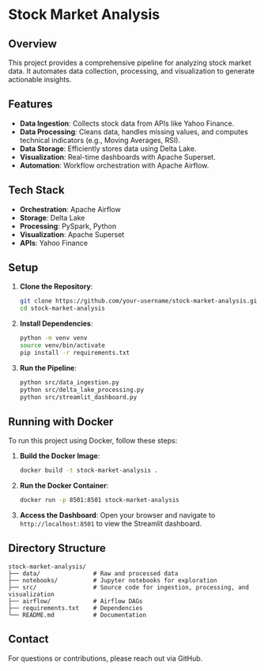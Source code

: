# Stock Market Analysis

## Overview
This project provides a comprehensive pipeline for analyzing stock market data. It automates data collection, processing, and visualization to generate actionable insights.

## Features
- **Data Ingestion**: Collects stock data from APIs like Yahoo Finance.
- **Data Processing**: Cleans data, handles missing values, and computes technical indicators (e.g., Moving Averages, RSI).
- **Data Storage**: Efficiently stores data using Delta Lake.
- **Visualization**: Real-time dashboards with Apache Superset.
- **Automation**: Workflow orchestration with Apache Airflow.

## Tech Stack
- **Orchestration**: Apache Airflow
- **Storage**: Delta Lake
- **Processing**: PySpark, Python
- **Visualization**: Apache Superset
- **APIs**: Yahoo Finance

## Setup
1. **Clone the Repository**:
   ```bash
   git clone https://github.com/your-username/stock-market-analysis.git
   cd stock-market-analysis
   ```
2. **Install Dependencies**:
   ```bash
   python -m venv venv
   source venv/bin/activate
   pip install -r requirements.txt
   ```
3. **Run the Pipeline**:
   ```bash
   python src/data_ingestion.py
   python src/delta_lake_processing.py
   python src/streamlit_dashboard.py
   ```

## Running with Docker

To run this project using Docker, follow these steps:

1. **Build the Docker Image**:
   ```bash
   docker build -t stock-market-analysis .
   ```

2. **Run the Docker Container**:
   ```bash
   docker run -p 8501:8501 stock-market-analysis
   ```

3. **Access the Dashboard**:
   Open your browser and navigate to `http://localhost:8501` to view the Streamlit dashboard.

## Directory Structure
```
stock-market-analysis/
├── data/               # Raw and processed data
├── notebooks/          # Jupyter notebooks for exploration
├── src/                # Source code for ingestion, processing, and visualization
├── airflow/            # Airflow DAGs
├── requirements.txt    # Dependencies
└── README.md           # Documentation
```

## Contact
For questions or contributions, please reach out via GitHub.
